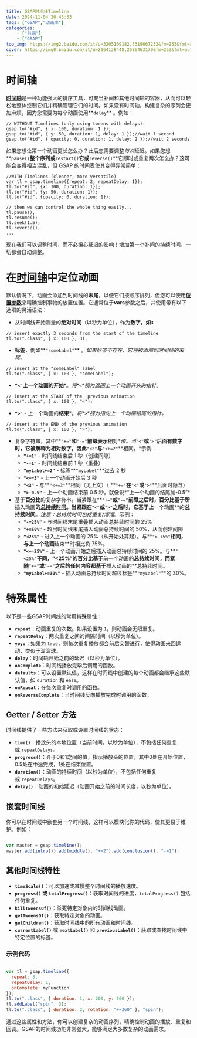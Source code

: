 ```yaml
---
title: GSAP时间线Timeline
date: 2024-11-04 20:43:53
tags: ["GSAP","动画库"]
categories: 
    - ["前端"]
    - ["GSAP"]
top_img: https://img2.baidu.com/it/u=3205109182,3319667232&fm=253&fmt=auto&app=120&f=JPEG?w=750&h=50
cover: https://img0.baidu.com/it/u=2064138448,2586463179&fm=253&fmt=auto&app=138&f=JPEG?w=1000&h=500
---
```

# 时间轴

[**时间轴**](https://gsap.com/docs/v3/GSAP/Timeline)是一种功能强大的排序工具，可充当补间和其他时间轴的容器，从而可以轻松地整体控制它们并精确管理它们的时间。如果没有时间轴，构建复杂的序列会更加麻烦，因为您需要为每个动画使用**`delay`** 。例如：

```
// WITHOUT Timelines (only using tweens with delays):
gsap.to("#id", { x: 100, duration: 1 });
gsap.to("#id", { y: 50, duration: 1, delay: 1 });//wait 1 second
gsap.to("#id", { opacity: 0, duration: 1, delay: 2 });//wait 2 seconds

```

如果您想让第一个动画更长怎么办？此后您需要调整*每次*延迟。如果您想**`pause()`**整个序列或**`restart()`**它或**`reverse()`**它即时或重复两次怎么办？这可能会变得相当混乱，但 GSAP 的时间表使其变得异常简单：

```
//WITH Timelines (cleaner, more versatile)
var tl = gsap.timeline({repeat: 2, repeatDelay: 1});
tl.to("#id", {x: 100, duration: 1});
tl.to("#id", {y: 50, duration: 1});
tl.to("#id", {opacity: 0, duration: 1});

// then we can control the whole thing easily...
tl.pause();
tl.resume();
tl.seek(1.5);
tl.reverse();
...

```

现在我们可以调整时间，而不必担心延迟的影响！增加第一个补间的持续时间，一切都会自动调整。

# 在[**时间轴**](https://gsap.com/docs/v3/GSAP/Timeline#positioning-animations-in-a-timeline)中定位动画

默认情况下，动画会添加到时间线的**末尾**，以便它们按顺序排列，但您可以使用[**位置参数**](https://gsap.com/resources/position-parameter)来精确控制事物的放置位置。它通常位于**vars**参数之后，并使用带有以下选项的灵活语法：

- 从时间线开始测量的**绝对时间**（以秒为单位），作为**数字，**如**`3`**

```
// insert exactly 3 seconds from the start of the timeline
tl.to(".class", { x: 100 }, 3);

```

- **标签**，例如**`"someLabel"`** 。*如果标签不存在，它将被添加到时间线的末尾。*

```
// insert at the "someLabel" label
tl.to(".class", { x: 100 }, "someLabel");

```

- **`"<"`**上一个动画的**开始***。*将**`<`**视为返回上一个动画开头的指针。*

```
// insert at the START of the  previous animation
tl.to(".class", { x: 100 }, "<");

```

- **`">"`** - 上一个动画的**结束***。*将**`>`**视为指向上一个动画结尾的指针。*

```
// insert at the END of the previous animation
tl.to(".class", { x: 100 }, ">");

```

- 复杂字符串，其中**`"+="`**和**`"-="`**前缀表示**相对**值。*当**`"<"`**或**`">"`**后面有数字时，它被解释为相对数字，因此**`"<2"`**与**`"<+=2"`**相同。*示例：
    - **`"+=1"`** - 时间线结束后 1 秒（创建间隙）
    - **`"-=1"`** - 时间线结束前 1 秒（重叠）
    - **`"myLabel+=2"`** - 标签**`"myLabel"`**过去 2 秒
    - **`"<+=3"`** - 上一个动画开始后 3 秒
    - **`"<3"`** - 与**`"<+=3"`**相同（见上文）（ **`"+="`**在**`"<"`**或**`">"`**后面时隐含）
    - **`">-0.5"`** - 上一个动画结束前 0.5 秒。就像说*“上一个动画的结尾加-0.5”*
- 基于**百分比**的复杂字符串。当紧跟在**`"+="`**或**`"-="`**前缀之后时，百分比基于所**插入动画**的[**总持续时间**](https://gsap.com/docs/v3/GSAP/Tween/totalDuration())。当紧跟在**`"<"`**或**`">"`**之后时，它基于上**一个动画**的[**总持续时间**](https://gsap.com/docs/v3/GSAP/Tween/totalDuration())。*注意：总持续时间包括重复/溜溜*。示例：
    - **`"-=25%"`** - 与时间线末尾重叠插入动画总持续时间的 25%
    - **`"+=50%"`** - 超出时间线末尾插入动画总持续时间的 50%，从而创建间隙
    - **`"<25%"`** - 进入上一个动画的 25%（从开始处算起）。与**`">-75%"`**相同，与上一个动画**结束**时相比负 75%。
    - **`"<+=25%"`** - 上一个动画开始之后插入动画总持续时间的 25%。与**`"<25%"`**不同，“<25%”的百分比基于**前一个动画的**总持续时间，而紧随**`"+="`**或**`"-="`**之后的任何内容都基于**插入动画的**总持续时间。
    - **`"myLabel+=30%"`** - 插入动画总持续时间超过标签**`"myLabel"`**的 30%。

# 特殊属性

以下是一些GSAP时间线的常用特殊属性：

- **`repeat`**：动画重复的次数。如果设置为 `1`，则动画会无限重复。
- **`repeatDelay`**：两次重复之间的间隔时间（以秒为单位）。
- **`yoyo`**：如果为 `true`，则每次重复播放都会前后交替进行，使得动画来回运动，类似于溜溜球。
- **`delay`**：时间轴开始之前的延迟（以秒为单位）。
- **`onComplete`**：时间线播放完毕后调用的函数。
- **`defaults`**：可以设置默认值，这样在时间线中创建的每个动画都会继承这些默认值，如 `duration` 和 `ease`。
- **`onRepeat`**：在每次重复时调用的函数。
- **`onReverseComplete`**：当时间线反向播放完成时调用的函数。

## Getter / Setter 方法

时间线提供了一些方法来获取或设置时间线的状态：

- **`time()`**：播放头的本地位置（当前时间，以秒为单位），不包括任何重复或 `repeatDelays`。
- **`progress()`**：介于0和1之间的值，指示播放头的位置，其中0处在开始位置，0.5处在中途完成，1处在结束位置。
- **`duration()`**：动画的持续时间（以秒为单位），不包括任何重复或 `repeatDelays`。
- **`delay()`**：动画的初始延迟（动画开始之前的时间长度，以秒为单位）。

## 嵌套时间线

你可以在时间线中嵌套另一个时间线，这样可以模块化你的代码，使其更易于维护。例如：

```jsx

var master = gsap.timeline();
master.add(intro()).add(middle(), "+=2").add(conclusion(), "-=1");

```

## 其他时间线特性

- **`timeScale()`**：可以加速或减慢整个时间线的播放速度。
- **`progress()` 或 `totalProgress()`**：获取时间线的进度，`totalProgress()` 包括任何重复。
- **`killTweensOf()`**：杀死特定对象内的时间线动画。
- **`getTweensOf()`**：获取特定对象的动画。
- **`getChildren()`**：获取时间线中的所有动画和时间线。
- **`currentLabel()`** 或 **`nextLabel()`** 和 **`previousLabel()`**：获取或查找时间线中特定位置的标签。

### 示例代码

```jsx

var tl = gsap.timeline({
  repeat: 3,
  repeatDelay: 1,
  onComplete: myFunction
});
tl.to(".class", { duration: 1, x: 200, y: 100 });
tl.addLabel("spin", 3);
tl.to(".class", { duration: 2, rotation: "+=360" }, "spin");

```

通过这些属性和方法，你可以创建复杂的动画序列，精确控制动画的播放、重复和回调。GSAP的时间线功能非常强大，能够满足大多数复杂的动画需求。